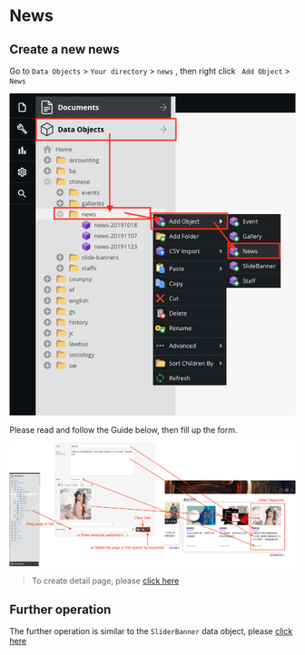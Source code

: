 # News


## Create a new news

Go to `Data Objects` > `Your directory` > `news` , then right click ` Add Object` > `News`

![](images/news02.png)

Please read and follow the Guide below, then fill up the form.

![](images/news01.png)

> To create detail page, please [click here](documents/tree-menu?id=add-page)

## Further operation
The further operation is similar to the `SliderBanner` data object, please [click here](data-objects/slidebanner)